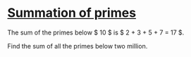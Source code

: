 # [Summation of primes](https://projecteuler.net/problem=10)

The sum of the primes below $ 10 $ is $ 2 + 3 + 5 + 7 = 17 $.

Find the sum of all the primes below two million.
